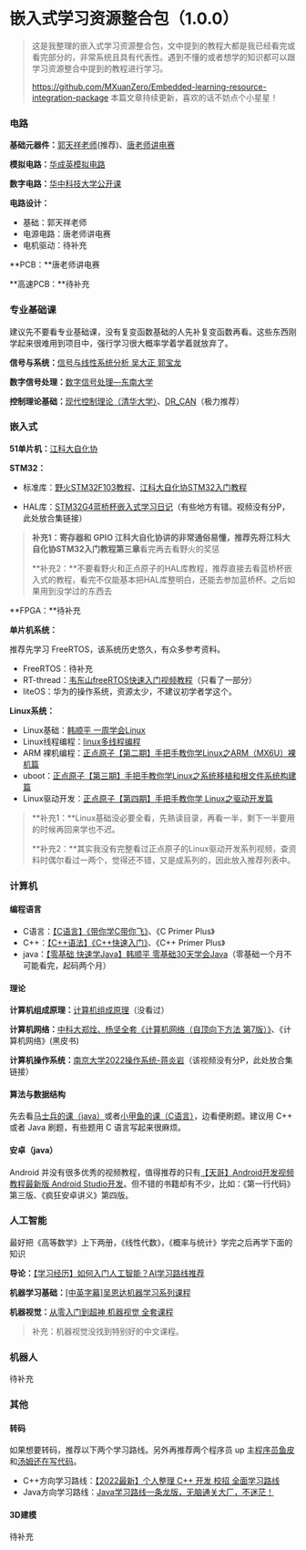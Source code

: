 # 嵌入式学习资源整合包（1.0.0）

> 这是我整理的嵌入式学习资源整合包，文中提到的教程大都是我已经看完或看完部分的，非常系统且具有代表性。遇到不懂的或者想学的知识都可以跟学习资源整合中提到的教程进行学习。
> 
> https://github.com/MXuanZero/Embedded-learning-resource-integration-package
> 本篇文章持续更新，喜欢的话不妨点个小星星！

### 电路

**基础元器件：**[郭天祥老师](https://space.bilibili.com/1042590734)(推荐)、[唐老师讲电赛](https://space.bilibili.com/28143041)

**模拟电路：**[华成英模拟电路](https://www.bilibili.com/video/BV19s411a7KL)

**数字电路：**[华中科技大学公开课](https://www.bilibili.com/video/BV197411u7dZ)

**电路设计：**

- 基础：郭天祥老师
- 电源电路：唐老师讲电赛
- 电机驱动：待补充

**PCB：**唐老师讲电赛

**高速PCB：**待补充

### 专业基础课

建议先不要看专业基础课，没有复变函数基础的人先补复变函数再看。这些东西刚学起来很难用到项目中，强行学习很大概率学着学着就放弃了。

**信号与系统：**[信号与线性系统分析  吴大正   郭宝龙](https://www.bilibili.com/video/BV16E411E7PA)

**数字信号处理：**[数字信号处理—东南大学](https://www.bilibili.com/video/BV1us411Y7fL)

**控制理论基础：**[现代控制理论（清华大学）](https://www.bilibili.com/video/BV16E411h7Cg)、[DR_CAN](https://space.bilibili.com/230105574)（极力推荐）

### 嵌入式

**51单片机：**[江科大自化协](https://www.bilibili.com/video/BV1Mb411e7re)

**STM32：**

- 标准库：[野火STM32F103教程](https://www.bilibili.com/video/BV1yW411Y7Gw)、[江科大自化协STM32入门教程](https://www.bilibili.com/video/BV1th411z7sn)

- HAL库：[STM32G4蓝桥杯嵌入式学习日记](https://www.bilibili.com/video/BV1ra411B7zT)（有些地方有错。视频没有分P，此处放合集链接）

> **补充1：**寄存器和 GPIO 江科大自化协讲的非常通俗易懂，推荐先将江科大自化协STM32入门教程**第三章**看完再去看野火的奖惩
>
> **补充2：**不要看野火和正点原子的HAL库教程，推荐直接去看蓝桥杯嵌入式的教程，看完不仅能基本把HAL库整明白，还能去参加蓝桥杯。之后如果用到没学过的东西去

**FPGA：**待补充

**单片机系统：**

推荐先学习 FreeRTOS，该系统历史悠久，有众多参考资料。

- FreeRTOS：待补充
- RT-thread：[韦东山freeRTOS快速入门视频教程](https://www.bilibili.com/video/BV1844y1g7ud)（只看了一部分）
- liteOS：华为的操作系统，资源太少，不建议初学者学这个。

**Linux系统：**

- Linux基础：[韩顺平 一周学会Linux](https://www.bilibili.com/video/BV1Sv411r7vd)
- Linux线程编程：[linux多线程编程](https://www.bilibili.com/video/BV1bJ41117ho)
- ARM 裸机编程：[正点原子【第二期】手把手教你学Linux之ARM（MX6U）裸机篇](https://www.bilibili.com/video/BV1yE411h7u)
- uboot：[正点原子【第三期】手把手教你学Linux之系统移植和根文件系统构建篇](https://www.bilibili.com/video/BV12E411h71h)
- Linux驱动开发：[正点原子【第四期】手把手教你学 Linux之驱动开发篇](https://www.bilibili.com/video/BV1fJ411i7PB)

> **补充1：**Linux基础没必要全看，先熟读目录，再看一半，剩下一半要用的时候再回来学也不迟。
>
> **补充2：**其实我没有完整看过正点原子的Linux驱动开发系列视频，查资料时偶尔看过一两个，觉得还不错，又是成系列的，因此放入推荐列表中。

### 计算机

#### 编程语言

- C语言：[【C语言】《带你学C带你飞》](https://www.bilibili.com/video/BV17s411N78s)、《C Primer Plus》
- C++：[【C++语法】《C++快速入门》](https://www.bilibili.com/video/BV1Ps411w73m)、《C++ Primer Plus》
- java：[【零基础 快速学Java】韩顺平 零基础30天学会Java](https://www.bilibili.com/video/BV1fh411y7R8)（零基础一个月不可能看完，起码两个月）

#### 理论

**计算机组成原理：**[计算机组成原理](https://www.bilibili.com/video/BV1Wv411x7zP)（没看过）

**计算机网络：**[中科大郑烇、杨坚全套《计算机网络（自顶向下方法 第7版）》](https://www.bilibili.com/video/BV1JV411t7ow)、《计算机网络》(黑皮书)

**计算机操作系统：**[南京大学2022操作系统-蒋炎岩](https://www.bilibili.com/video/BV1Cm4y1d7Ur)（该视频没有分P，此处放合集链接）

#### 算法与数据结构

先去看[马士兵的课（java）](https://www.bilibili.com/video/BV13g41157hK)或者[小甲鱼的课（C语言）](https://www.bilibili.com/video/BV1jW411K7yg)，边看便刷题。建议用 C++ 或者 Java 刷题，有些题用 C 语言写起来很麻烦。

#### 安卓（java）

Android 并没有很多优秀的视频教程，值得推荐的只有[【天哥】Android开发视频教程最新版 Android Studio开发](https://www.bilibili.com/video/BV1Rt411e76H)。但不错的书籍却有不少，比如：《第一行代码》第三版、《疯狂安卓讲义》第四版。

### 人工智能

最好把《高等数学》上下两册，《线性代数》，《概率与统计》学完之后再学下面的知识

**导论：**[【学习经历】如何入门人工智能？AI学习路线推荐](https://www.bilibili.com/video/BV16g4y1z773)

**机器学习基础：**[[中英字幕]吴恩达机器学习系列课程](https://www.bilibili.com/video/BV164411b7dx)

**机器视觉：**[从零入门到超神 机器视觉 全套课程](https://www.bilibili.com/video/BV13L411j7YA?p)

> 补充：机器视觉没找到特别好的中文课程。

### 机器人

待补充

### 其他

#### 转码

如果想要转码，推荐以下两个学习路线。另外再推荐两个程序员 up 主[程序员鱼皮](https://space.bilibili.com/12890453)和[汤姆还在写代码](https://space.bilibili.com/165087084)。

- C++方向学习路线：[【2022最新】个人整理 C++ 开发 校招 全面学习路线](https://www.bilibili.com/video/BV17L4y1V7JW)
- Java方向学习路线：[Java学习路线一条龙版，无脑通关大厂，不迷茫！](https://www.bilibili.com/video/BV15g41157NK)

#### 3D建模

待补充

